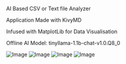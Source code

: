 AI Based CSV or Text file Analyzer

Application Made with KivyMD

Infused with MatplotLib for Data Visualisation

Offline AI Model: tinyllama-1.1b-chat-v1.0.Q8_0


![Image](https://github.com/user-attachments/assets/0a1ee080-4b5a-4a9b-8d7f-3984108b80db)
![Image](https://github.com/user-attachments/assets/c6296ffa-e29e-4026-a465-072328f5ce37)
![Image](https://github.com/user-attachments/assets/caf3e356-0b6f-43f1-81e2-2aefcd2ff30d)
![Image](https://github.com/user-attachments/assets/d055a2a1-5ab7-4419-a153-17fa48e596ca)
